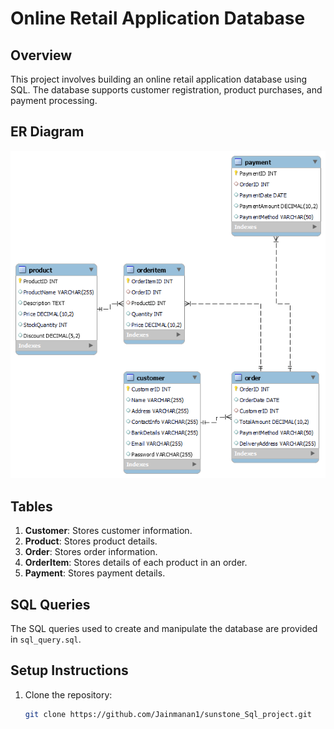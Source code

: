# Online Retail Application Database

## Overview
This project involves building an online retail application database using SQL. The database supports customer registration, product purchases, and payment processing.

## ER Diagram
![ER Diagram](OnlineRetail_schema.png)  

## Tables
1. **Customer**: Stores customer information.
2. **Product**: Stores product details.
3. **Order**: Stores order information.
4. **OrderItem**: Stores details of each product in an order.
5. **Payment**: Stores payment details.

## SQL Queries
The SQL queries used to create and manipulate the database are provided in `sql_query.sql`.

## Setup Instructions
1. Clone the repository:
   ```sh
   git clone https://github.com/Jainmanan1/sunstone_Sql_project.git




